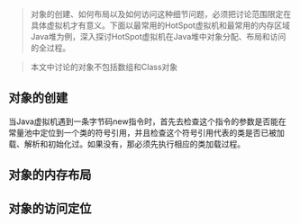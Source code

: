 > 对象的创建、如何布局以及如何访问这种细节问题，必须把讨论范围限定在具体虚拟机才有意义。下面以最常用的HotSpot虚拟机和最常用的内存区域Java堆为例，深入探讨HotSpot虚拟机在Java堆中对象分配、布局和访问的全过程。

> 本文中讨论的对象不包括数组和Class对象

## 对象的创建

当Java虚拟机遇到一条字节码new指令时，首先去检查这个指令的参数是否能在常量池中定位到一个类的符号引用，并且检查这个符号引用代表的类是否已被加载、解析和初始化过。如果没有，那必须先执行相应的类加载过程。



## 对象的内存布局
## 对象的访问定位
